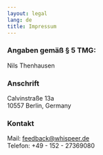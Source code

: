 ```yaml
---
layout: legal
lang: de
title: Impressum
---
```

### Angaben gemäß § 5 TMG:
Nils Thenhausen

### Anschrift
Calvinstraße 13a<br>
10557 Berlin, Germany

### Kontakt
Mail: feedback@whispeer.de<br>
Telefon: +49 - 152 - 27369080

